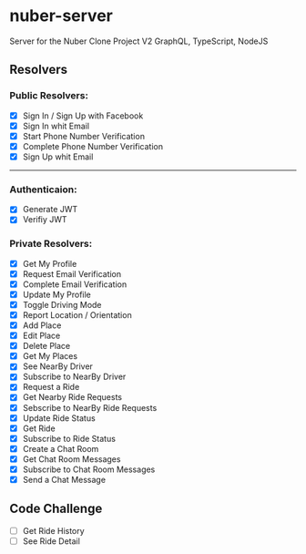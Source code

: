# nuber-server
Server for the Nuber Clone Project V2
GraphQL, TypeScript, NodeJS

## Resolvers

### Public Resolvers:
- [x] Sign In / Sign Up with Facebook
- [x] Sign In whit Email
- [x] Start Phone Number Verification 
- [x] Complete Phone Number Verification
- [x] Sign Up whit Email

---

### Authenticaion:
- [x] Generate JWT
- [x] Verifiy JWT

### Private Resolvers:
- [x] Get My Profile
- [x] Request Email Verification
- [x] Complete Email Verification
- [x] Update My Profile
- [x] Toggle Driving Mode
- [x] Report Location / Orientation
- [x] Add Place
- [x] Edit Place
- [x] Delete Place
- [x] Get My Places
- [x] See NearBy Driver
- [x] Subscribe to NearBy Driver
- [x] Request a Ride
- [x] Get Nearby Ride Requests
- [x] Sebscribe to NearBy Ride Requests
- [x] Update Ride Status
- [x] Get Ride
- [x] Subscribe to Ride Status
- [x] Create a Chat Room
- [x] Get Chat Room Messages
- [x] Subscribe to Chat Room Messages
- [x] Send a Chat Message
 
## Code Challenge
- [ ] Get Ride History
- [ ] See Ride Detail 